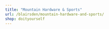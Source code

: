 ```yaml
---
title: "Mountain Hardware & Sports"
url: /blairsden/mountain-hardware-and-sports/
shop: doityourself
---
```

